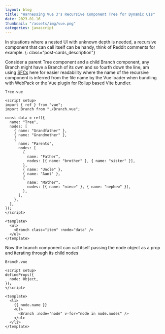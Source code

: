 ```yaml
---
layout: blog
title: "Harnessing Vue 3's Recursive Component Tree for Dynamic UIs"
date: 2023-01-16
thumbnail: "/assets/img/vue.png"
categories: javascript
---
```


In situations where a nested UI with unknown depth is needed, a recursive component that can call itself can be handy, think of Reddit comments for example.
{: class="post-cards_description"}

Consider a parent Tree component and a child Branch component, any Branch might have a Branch of its own and so fourth down the line, am using [SFCs](https://vuejs.org/guide/scaling-up/sfc.html) here for easier readability where the name of the recursive component is inferred from the file name by the Vue loader when bundling with WebPack or the Vue plugin for Rollup based Vite bundler.

`Tree.vue`

```vue
<script setup>
import { ref } from "vue";
import Branch from "./Branch.vue";

const data = ref({
  name: "Tree",
  nodes: [
    { name: "Grandfather" },
    { name: "Grandmother" },
    {
      name: "Parents",
      nodes: [
        {
          name: "Father",
          nodes: [{ name: "brother" }, { name: "sister" }],
        },
        { name: "Uncle" },
        { name: "Aunt" },
        {
          name: "Mother",
          nodes: [{ name: "niece" }, { name: "nephew" }],
        },
      ],
    },
  ],
});
</script>

<template>
  <ul>
    <Branch class="item" :node="data" />
  </ul>
</template>
```

Now the branch component can call itself passing the node object as a prop and iterating through its child nodes

`Branch.vue`

```vue
<script setup>
defineProps({
  node: Object,
});
</script>

<template>
  <li>
    {{ node.name }}
    <ul>
      <Branch :node="node" v-for="node in node.nodes" />
    </ul>
  </li>
</template>
```
